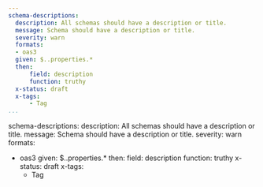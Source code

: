 ```yaml
---
schema-descriptions:
  description: All schemas should have a description or title.
  message: Schema should have a description or title.
  severity: warn
  formats:
  - oas3
  given: $..properties.*
  then:
      field: description
      function: truthy
  x-status: draft
  x-tags:
      - Tag         
...
```

schema-descriptions:
  description: All schemas should have a description or title.
  message: Schema should have a description or title.
  severity: warn
  formats:
  - oas3
  given: $..properties.*
  then:
      field: description
      function: truthy
  x-status: draft
  x-tags:
      - Tag      